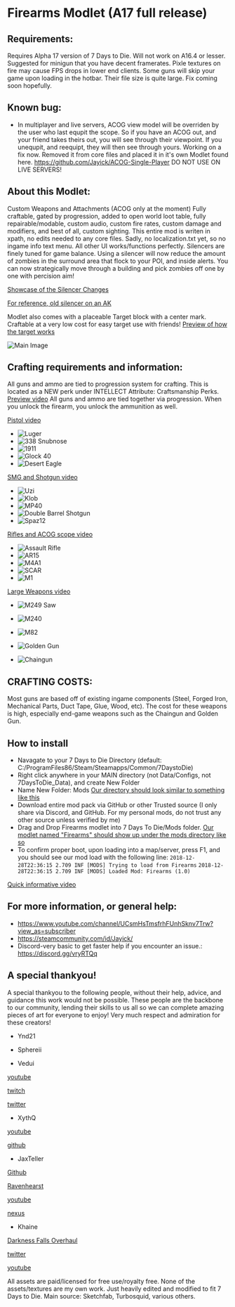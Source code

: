 # Firearms Modlet (A17 full release)

## Requirements:
Requires Alpha 17 version of 7 Days to Die. Will not work on A16.4 or lesser.
Suggested for minigun that you have decent framerates. Pixle textures on fire may cause FPS drops in lower end clients.
Some guns will skip your game upon loading in the hotbar. Their file size is quite large. Fix coming soon hopefully.

## Known bug: 
- In multiplayer and live servers, ACOG view model will be overriden by the user who last equpit the scope. So if you have an ACOG out, and your friend takes theirs out, you will see through their viewpoint. If you unequpit, and reequipt, they will then see through yours. Working on a fix now. Removed it from core files and placed it in it's own Modlet found here. https://github.com/Jayick/ACOG-Single-Player DO NOT USE ON LIVE SERVERS! 

## About this Modlet:
Custom Weapons and Attachments (ACOG only at the moment)
Fully craftable, gated by progression, added to open world loot table, fully repairable/modable, custom audio, custom fire rates, custom damage and modifiers, and best of all, custom sighting.
This entire mod is writen in xpath, no edits needed to any core files. Sadly, no localization.txt yet, so no ingame info text menu. All other UI works/functions perfectly.
Silencers are finely tuned for game balance. Using a silencer will now reduce the amount of zombies in the surround area that flock to your POI, and inside alerts. You can now strategically move through a building and pick zombies off one by one with percision aim!

[Showcase of the Silencer Changes](https://youtu.be/aWac7jp1qVE)

[For reference, old silencer on an AK](https://youtu.be/aWac7jp1qVE)

Modlet also comes with a placeable Target block with a center mark. Craftable at a very low cost for easy target use with friends! [Preview of how the target works](https://www.youtube.com/watch?v=YNcjQHJT3hE)

![Main Image](https://i.imgur.com/7s3wkCc.png)

## Crafting requirements and information:
All guns and ammo are tied to progression system for crafting. This is located as a NEW perk under INTELLECT Attribute: Craftsmanship Perks. [Preview video](https://www.youtube.com/watch?v=Ca4bFOUGNZs)
All guns and ammo are tied together via progression. When you unlock the firearm, you unlock the ammunition as well.


[Pistol video](https://www.youtube.com/watch?v=AlLnYDOpWfA)
- ![Luger](https://i.imgur.com/ACpc1qZ.png)
- ![338 Snubnose](https://i.imgur.com/lXqHQZb.png)
- ![1911](https://i.imgur.com/CWfYmUP.png)
- ![Glock 40](https://i.imgur.com/3oFOQmz.png)
- ![Desert Eagle](https://i.imgur.com/twnQbvY.png)


[SMG and Shotgun video](https://www.youtube.com/watch?v=LpDKkGG8qmY)
- ![Uzi](https://i.imgur.com/JVdjMWt.png)
- ![Klob](https://i.imgur.com/ak3swso.png)
- ![MP40](https://i.imgur.com/ETJkmDe.png)
- ![Double Barrel Shotgun](https://i.imgur.com/U8EC89v.png)
- ![Spaz12](https://i.imgur.com/m1gWa7Q.png)

[Rifles and ACOG scope video](https://www.youtube.com/watch?v=XfSJtoid9qw&t=1s)
- ![Assault Rifle](https://i.imgur.com/OHpIXjV.png)
- ![AR15](https://i.imgur.com/66tUYx7.png)
- ![M4A1](https://i.imgur.com/YChzjDL.png)
- ![SCAR](https://i.imgur.com/3EGMTbO.png)
- ![M1](https://i.imgur.com/WHcPzpA.png)

[Large Weapons video](https://www.youtube.com/watch?v=pXYxlZl0lSA)
- ![M249 Saw](https://i.imgur.com/OpIjbV9.png)
- ![M240](https://i.imgur.com/4D9NzDp.png)
- ![M82](https://i.imgur.com/DdXRNUv.png)

- ![Golden Gun](https://i.imgur.com/xhhAdYe.png)
- ![Chaingun](https://i.imgur.com/YuoFiMW.png)


## CRAFTING COSTS:

Most guns are based off of existing ingame components (Steel, Forged Iron, Mechanical Parts, Duct Tape, Glue, Wood, etc). The cost for these weapons is high, especially end-game weapons such as the Chaingun and Golden Gun.


## How to install
- Navagate to your 7 Days to Die Directory (default: C:/ProgramFiles86/Steam/Steamapps/Common/7DaystoDie)
- Right click anywhere in your MAIN directory (not Data/Configs, not 7DaysToDie_Data), and create New Folder 
- Name New Folder: Mods [Our directory should look similar to something like this](https://imgur.com/a/pm5sJKc)
- Download entire mod pack via GitHub or other Trusted source (I only share via Discord, and GitHub. For my personal mods, do not trust any other source unless verified by me)
- Drag and Drop Firearms modlet into 7 Days To Die/Mods folder. [Our modlet named "Firearms" should show up under the mods directory like so](https://imgur.com/a/YtYmNW3)
- To confirm proper boot, upon loading into a map/server, press F1, and you should see our mod load with the following line: 
`2018-12-28T22:36:15 2.709 INF [MODS] Trying to load from Firearms`
`2018-12-28T22:36:15 2.709 INF [MODS] Loaded Mod: Firearms (1.0)`


[Quick informative video](https://youtu.be/blY9ZCEwqLc)




## For more information, or general help:
- https://www.youtube.com/channel/UCsmHsTmsfrhFUnhSknv7Trw?view_as=subscriber
- https://steamcommunity.com/id/Jayick/
- Discord-very basic to get faster help if you encounter an issue.: https://discord.gg/vryRTQq

## A special thankyou!
A special thankyou to the following people, without their help, advice, and guidance this work would not be possible. These people are the backbone to our community, lending their skills to us all so we can complete amazing pieces of art for everyone to enjoy! Very much respect and admiration for these creators!
- Ynd21

- Sphereii

- Vedui

[youtube](https://www.youtube.com/channel/UC9DgwaUiqcNO9oUuiFQMh6w)

[twitch](https://www.twitch.tv/Vedui42)

[twitter](https://twitter.com/Vedui42)

- XythQ 

[youtube](https://www.youtube.com/channel/UCUAR3Bc_Z97lyT4zeI3-dcg) 

[github](https://github.com/7D2D)

- JaxTeller

[Github](https://github.com/JaxTeller718/JaxModlets)

[Ravenhearst](https://ravenhearst.enjin.com/)

[youtube](https://www.youtube.com/channel/UCNVr9JmOGFpD4RCu4vUZfog/featured?view_as=subscriber)

[nexus](https://www.nexusmods.com/users/48679478)

- Khaine 

[Darkness Falls Overhaul](
https://7daystodie.com/forums/showthread.php?80827-Darkness-Falls-They-mostly-come-out-at-night%2Fpage84)

[twitter](https://twitter.com/KhainesKorner)

[youtube](https://www.youtube.com/channel/UC3yu4ucbt_3_KJAki5jncBg)


All assets are paid/licensed for free use/royalty free. None of the assets/textures are my own work. Just heavily edited and modified to fit 7 Days to Die. Main source: Sketchfab, Turbosquid, various others.
